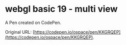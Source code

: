 # webgl basic 19 - multi view

A Pen created on CodePen.

Original URL: [https://codepen.io/ospace/pen/KKGRQEP](https://codepen.io/ospace/pen/KKGRQEP).

